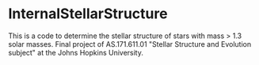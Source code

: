 # InternalStellarStructure
This is a code to determine the stellar structure of stars with mass > 1.3 solar masses. Final project of AS.171.611.01 "Stellar Structure and Evolution subject" at the Johns Hopkins University.
